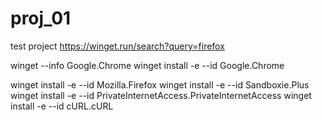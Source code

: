 # proj_01
test project
https://winget.run/search?query=firefox


winget --info Google.Chrome
winget install -e --id Google.Chrome

winget install -e --id Mozilla.Firefox
winget install -e --id Sandboxie.Plus
winget install -e --id PrivateInternetAccess.PrivateInternetAccess
winget install -e --id cURL.cURL

